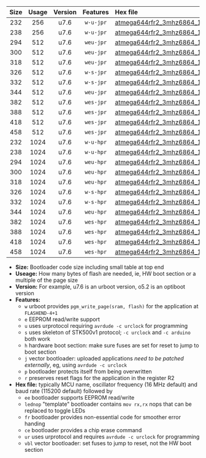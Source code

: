 |Size|Usage|Version|Features|Hex file|
|:-:|:-:|:-:|:-:|:--|
|232|256|u7.6|`w-u-jpr`|[atmega644rfr2_3mhz6864_115200bps_ur_vbl.hex](https://raw.githubusercontent.com/stefanrueger/urboot/main//atmega644rfr2_3mhz6864_115200bps_ur_vbl.hex)|
|238|256|u7.6|`w-u-jpr`|[atmega644rfr2_3mhz6864_115200bps_lednop_ur_vbl.hex](https://raw.githubusercontent.com/stefanrueger/urboot/main//atmega644rfr2_3mhz6864_115200bps_lednop_ur_vbl.hex)|
|294|512|u7.6|`weu-jpr`|[atmega644rfr2_3mhz6864_115200bps_ee_ur_vbl.hex](https://raw.githubusercontent.com/stefanrueger/urboot/main//atmega644rfr2_3mhz6864_115200bps_ee_ur_vbl.hex)|
|300|512|u7.6|`weu-jpr`|[atmega644rfr2_3mhz6864_115200bps_ee_lednop_ur_vbl.hex](https://raw.githubusercontent.com/stefanrueger/urboot/main//atmega644rfr2_3mhz6864_115200bps_ee_lednop_ur_vbl.hex)|
|318|512|u7.6|`weu-jpr`|[atmega644rfr2_3mhz6864_115200bps_ee_lednop_fr_ur_vbl.hex](https://raw.githubusercontent.com/stefanrueger/urboot/main//atmega644rfr2_3mhz6864_115200bps_ee_lednop_fr_ur_vbl.hex)|
|326|512|u7.6|`w-s-jpr`|[atmega644rfr2_3mhz6864_115200bps_vbl.hex](https://raw.githubusercontent.com/stefanrueger/urboot/main//atmega644rfr2_3mhz6864_115200bps_vbl.hex)|
|332|512|u7.6|`w-s-jpr`|[atmega644rfr2_3mhz6864_115200bps_lednop_vbl.hex](https://raw.githubusercontent.com/stefanrueger/urboot/main//atmega644rfr2_3mhz6864_115200bps_lednop_vbl.hex)|
|344|512|u7.6|`weu-jpr`|[atmega644rfr2_3mhz6864_115200bps_ee_lednop_fr_ce_ur_vbl.hex](https://raw.githubusercontent.com/stefanrueger/urboot/main//atmega644rfr2_3mhz6864_115200bps_ee_lednop_fr_ce_ur_vbl.hex)|
|382|512|u7.6|`wes-jpr`|[atmega644rfr2_3mhz6864_115200bps_ee_vbl.hex](https://raw.githubusercontent.com/stefanrueger/urboot/main//atmega644rfr2_3mhz6864_115200bps_ee_vbl.hex)|
|388|512|u7.6|`wes-jpr`|[atmega644rfr2_3mhz6864_115200bps_ee_lednop_vbl.hex](https://raw.githubusercontent.com/stefanrueger/urboot/main//atmega644rfr2_3mhz6864_115200bps_ee_lednop_vbl.hex)|
|418|512|u7.6|`wes-jpr`|[atmega644rfr2_3mhz6864_115200bps_ee_lednop_fr_vbl.hex](https://raw.githubusercontent.com/stefanrueger/urboot/main//atmega644rfr2_3mhz6864_115200bps_ee_lednop_fr_vbl.hex)|
|458|512|u7.6|`wes-jpr`|[atmega644rfr2_3mhz6864_115200bps_ee_lednop_fr_ce_vbl.hex](https://raw.githubusercontent.com/stefanrueger/urboot/main//atmega644rfr2_3mhz6864_115200bps_ee_lednop_fr_ce_vbl.hex)|
|232|1024|u7.6|`w-u-hpr`|[atmega644rfr2_3mhz6864_115200bps_ur.hex](https://raw.githubusercontent.com/stefanrueger/urboot/main//atmega644rfr2_3mhz6864_115200bps_ur.hex)|
|238|1024|u7.6|`w-u-hpr`|[atmega644rfr2_3mhz6864_115200bps_lednop_ur.hex](https://raw.githubusercontent.com/stefanrueger/urboot/main//atmega644rfr2_3mhz6864_115200bps_lednop_ur.hex)|
|294|1024|u7.6|`weu-hpr`|[atmega644rfr2_3mhz6864_115200bps_ee_ur.hex](https://raw.githubusercontent.com/stefanrueger/urboot/main//atmega644rfr2_3mhz6864_115200bps_ee_ur.hex)|
|300|1024|u7.6|`weu-hpr`|[atmega644rfr2_3mhz6864_115200bps_ee_lednop_ur.hex](https://raw.githubusercontent.com/stefanrueger/urboot/main//atmega644rfr2_3mhz6864_115200bps_ee_lednop_ur.hex)|
|318|1024|u7.6|`weu-hpr`|[atmega644rfr2_3mhz6864_115200bps_ee_lednop_fr_ur.hex](https://raw.githubusercontent.com/stefanrueger/urboot/main//atmega644rfr2_3mhz6864_115200bps_ee_lednop_fr_ur.hex)|
|326|1024|u7.6|`w-s-hpr`|[atmega644rfr2_3mhz6864_115200bps.hex](https://raw.githubusercontent.com/stefanrueger/urboot/main//atmega644rfr2_3mhz6864_115200bps.hex)|
|332|1024|u7.6|`w-s-hpr`|[atmega644rfr2_3mhz6864_115200bps_lednop.hex](https://raw.githubusercontent.com/stefanrueger/urboot/main//atmega644rfr2_3mhz6864_115200bps_lednop.hex)|
|344|1024|u7.6|`weu-hpr`|[atmega644rfr2_3mhz6864_115200bps_ee_lednop_fr_ce_ur.hex](https://raw.githubusercontent.com/stefanrueger/urboot/main//atmega644rfr2_3mhz6864_115200bps_ee_lednop_fr_ce_ur.hex)|
|382|1024|u7.6|`wes-hpr`|[atmega644rfr2_3mhz6864_115200bps_ee.hex](https://raw.githubusercontent.com/stefanrueger/urboot/main//atmega644rfr2_3mhz6864_115200bps_ee.hex)|
|388|1024|u7.6|`wes-hpr`|[atmega644rfr2_3mhz6864_115200bps_ee_lednop.hex](https://raw.githubusercontent.com/stefanrueger/urboot/main//atmega644rfr2_3mhz6864_115200bps_ee_lednop.hex)|
|418|1024|u7.6|`wes-hpr`|[atmega644rfr2_3mhz6864_115200bps_ee_lednop_fr.hex](https://raw.githubusercontent.com/stefanrueger/urboot/main//atmega644rfr2_3mhz6864_115200bps_ee_lednop_fr.hex)|
|458|1024|u7.6|`wes-hpr`|[atmega644rfr2_3mhz6864_115200bps_ee_lednop_fr_ce.hex](https://raw.githubusercontent.com/stefanrueger/urboot/main//atmega644rfr2_3mhz6864_115200bps_ee_lednop_fr_ce.hex)|

- **Size:** Bootloader code size including small table at top end
- **Useage:** How many bytes of flash are needed, ie, HW boot section or a multiple of the page size
- **Version:** For example, u7.6 is an urboot version, o5.2 is an optiboot version
- **Features:**
  + `w` urboot provides `pgm_write_page(sram, flash)` for the application at `FLASHEND-4+1`
  + `e` EEPROM read/write support
  + `u` uses urprotocol requiring `avrdude -c urclock` for programming
  + `s` uses skeleton of STK500v1 protocol; `-c urclock` and `-c arduino` both work
  + `h` hardware boot section: make sure fuses are set for reset to jump to boot section
  + `j` vector bootloader: uploaded applications *need to be patched externally*, eg, using `avrdude -c urclock`
  + `p` bootloader protects itself from being overwritten
  + `r` preserves reset flags for the application in the register R2
- **Hex file:** typically MCU name, oscillator frequency (16 MHz default) and baud rate (115200 default) followed by
  + `ee` bootloader supports EEPROM read/write
  + `lednop` "template" bootloader contains `mov rx,rx` nops that can be replaced to toggle LEDs
  + `fr` bootloader provides non-essential code for smoother error handing
  + `ce` bootloader provides a chip erase command
  + `ur` uses urprotocol and requires `avrdude -c urclock` for programming
  + `vbl` vector bootloader: set fuses to jump to reset, not the HW boot section

